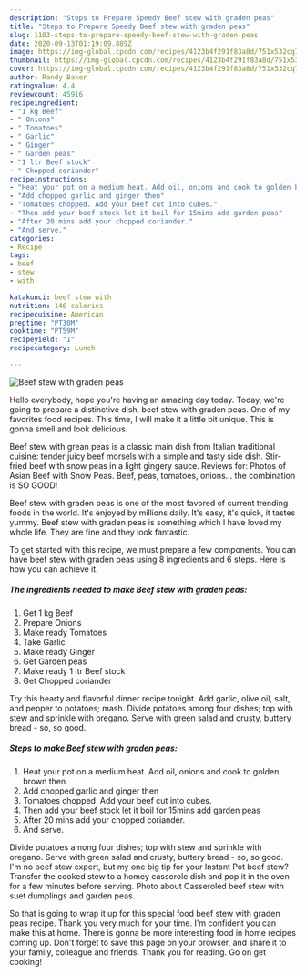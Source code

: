 ```yaml
---
description: "Steps to Prepare Speedy Beef stew with graden peas"
title: "Steps to Prepare Speedy Beef stew with graden peas"
slug: 1103-steps-to-prepare-speedy-beef-stew-with-graden-peas
date: 2020-09-13T01:19:09.889Z
image: https://img-global.cpcdn.com/recipes/4123b4f291f83a8d/751x532cq70/beef-stew-with-graden-peas-recipe-main-photo.jpg
thumbnail: https://img-global.cpcdn.com/recipes/4123b4f291f83a8d/751x532cq70/beef-stew-with-graden-peas-recipe-main-photo.jpg
cover: https://img-global.cpcdn.com/recipes/4123b4f291f83a8d/751x532cq70/beef-stew-with-graden-peas-recipe-main-photo.jpg
author: Randy Baker
ratingvalue: 4.4
reviewcount: 45916
recipeingredient:
- "1 kg Beef"
- " Onions"
- " Tomatoes"
- " Garlic"
- " Ginger"
- " Garden peas"
- "1 ltr Beef stock"
- " Chopped coriander"
recipeinstructions:
- "Heat your pot on a medium heat. Add oil, onions and cook to golden brown then"
- "Add chopped garlic and ginger then"
- "Tomatoes chopped. Add your beef cut into cubes."
- "Then add your beef stock let it boil for 15mins add garden peas"
- "After 20 mins add your chopped coriander."
- "And serve."
categories:
- Recipe
tags:
- beef
- stew
- with

katakunci: beef stew with 
nutrition: 146 calories
recipecuisine: American
preptime: "PT30M"
cooktime: "PT59M"
recipeyield: "1"
recipecategory: Lunch

---
```



![Beef stew with graden peas](https://img-global.cpcdn.com/recipes/4123b4f291f83a8d/751x532cq70/beef-stew-with-graden-peas-recipe-main-photo.jpg)

Hello everybody, hope you're having an amazing day today. Today, we're going to prepare a distinctive dish, beef stew with graden peas. One of my favorites food recipes. This time, I will make it a little bit unique. This is gonna smell and look delicious.

Beef stew with grean peas is a classic main dish from Italian traditional cuisine: tender juicy beef morsels with a simple and tasty side dish. Stir-fried beef with snow peas in a light gingery sauce. Reviews for: Photos of Asian Beef with Snow Peas. Beef, peas, tomatoes, onions… the combination is SO GOOD!

Beef stew with graden peas is one of the most favored of current trending foods in the world. It's enjoyed by millions daily. It's easy, it's quick, it tastes yummy. Beef stew with graden peas is something which I have loved my whole life. They are fine and they look fantastic.


To get started with this recipe, we must prepare a few components. You can have beef stew with graden peas using 8 ingredients and 6 steps. Here is how you can achieve it.

<!--inarticleads1-->

##### The ingredients needed to make Beef stew with graden peas:

1. Get 1 kg Beef
1. Prepare  Onions
1. Make ready  Tomatoes
1. Take  Garlic
1. Make ready  Ginger
1. Get  Garden peas
1. Make ready 1 ltr Beef stock
1. Get  Chopped coriander


Try this hearty and flavorful dinner recipe tonight. Add garlic, olive oil, salt, and pepper to potatoes; mash. Divide potatoes among four dishes; top with stew and sprinkle with oregano. Serve with green salad and crusty, buttery bread - so, so good. 

<!--inarticleads2-->

##### Steps to make Beef stew with graden peas:

1. Heat your pot on a medium heat. Add oil, onions and cook to golden brown then
1. Add chopped garlic and ginger then
1. Tomatoes chopped. Add your beef cut into cubes.
1. Then add your beef stock let it boil for 15mins add garden peas
1. After 20 mins add your chopped coriander.
1. And serve.


Divide potatoes among four dishes; top with stew and sprinkle with oregano. Serve with green salad and crusty, buttery bread - so, so good. I&#39;m no beef stew expert, but my one big tip for your Instant Pot beef stew? Transfer the cooked stew to a homey casserole dish and pop it in the oven for a few minutes before serving. Photo about Casseroled beef stew with suet dumplings and garden peas. 

So that is going to wrap it up for this special food beef stew with graden peas recipe. Thank you very much for your time. I'm confident you can make this at home. There is gonna be more interesting food in home recipes coming up. Don't forget to save this page on your browser, and share it to your family, colleague and friends. Thank you for reading. Go on get cooking!
